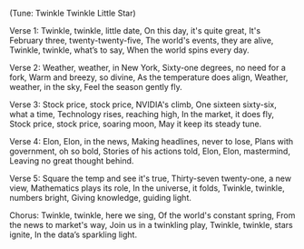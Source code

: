 (Tune: Twinkle Twinkle Little Star)

Verse 1:
Twinkle, twinkle, little date,
On this day, it's quite great,
It's February three, twenty-twenty-five,
The world's events, they are alive,
Twinkle, twinkle, what’s to say,
When the world spins every day.

Verse 2:
Weather, weather, in New York,
Sixty-one degrees, no need for a fork,
Warm and breezy, so divine,
As the temperature does align,
Weather, weather, in the sky,
Feel the season gently fly.

Verse 3:
Stock price, stock price, NVIDIA's climb,
One sixteen sixty-six, what a time,
Technology rises, reaching high,
In the market, it does fly,
Stock price, stock price, soaring moon,
May it keep its steady tune.

Verse 4:
Elon, Elon, in the news,
Making headlines, never to lose,
Plans with government, oh so bold,
Stories of his actions told,
Elon, Elon, mastermind,
Leaving no great thought behind.

Verse 5:
Square the temp and see it's true,
Thirty-seven twenty-one, a new view,
Mathematics plays its role,
In the universe, it folds,
Twinkle, twinkle, numbers bright,
Giving knowledge, guiding light. 

Chorus:
Twinkle, twinkle, here we sing,
Of the world's constant spring,
From the news to market's way,
Join us in a twinkling play,
Twinkle, twinkle, stars ignite,
In the data’s sparkling light.
